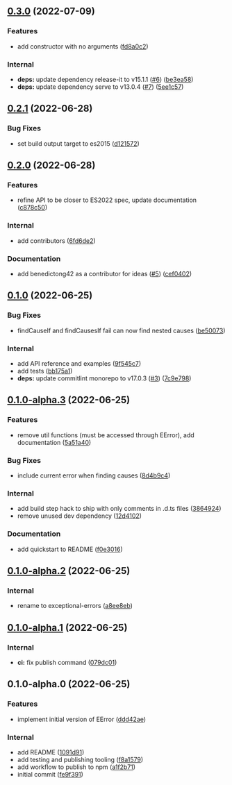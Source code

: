 

## [0.3.0](https://github.com/benyap/exceptional-errors/compare/0.2.1...0.3.0) (2022-07-09)


### Features

* add constructor with no arguments ([fd8a0c2](https://github.com/benyap/exceptional-errors/commit/fd8a0c2e314d9d1c925f20f62adae319049de1aa))


### Internal

* **deps:** update dependency release-it to v15.1.1 ([#6](https://github.com/benyap/exceptional-errors/issues/6)) ([be3ea58](https://github.com/benyap/exceptional-errors/commit/be3ea5876ea9df8aacc3bbee7feb9b1c4bde77c1))
* **deps:** update dependency serve to v13.0.4 ([#7](https://github.com/benyap/exceptional-errors/issues/7)) ([5ee1c57](https://github.com/benyap/exceptional-errors/commit/5ee1c57a5e68f730c69b48385ccc2021ceed3ef3))

## [0.2.1](https://github.com/benyap/exceptional-errors/compare/0.2.0...0.2.1) (2022-06-28)


### Bug Fixes

* set build output target to es2015 ([d121572](https://github.com/benyap/exceptional-errors/commit/d1215726b8e368f205efb8e2e7be04ffadad8455))

## [0.2.0](https://github.com/benyap/exceptional-errors/compare/0.1.0...0.2.0) (2022-06-28)


### Features

* refine API to be closer to ES2022 spec, update documentation ([c878c50](https://github.com/benyap/exceptional-errors/commit/c878c50c96df1c9cbdad5f75bdf0d029bf2032f8))


### Internal

* add contributors ([6fd6de2](https://github.com/benyap/exceptional-errors/commit/6fd6de28012d65a62d469a55e0fdff1ec2876825))


### Documentation

* add benedictong42 as a contributor for ideas ([#5](https://github.com/benyap/exceptional-errors/issues/5)) ([cef0402](https://github.com/benyap/exceptional-errors/commit/cef0402cb440533e1cb9839a4e4274844c831aef))

## [0.1.0](https://github.com/benyap/exceptional-errors/compare/0.1.0-alpha.3...0.1.0) (2022-06-25)


### Bug Fixes

* findCauseIf and findCausesIf fail can now find nested causes ([be50073](https://github.com/benyap/exceptional-errors/commit/be50073cb2fd16e3eb9779b6276e07ee67a37b7c))


### Internal

* add API reference and examples ([9f545c7](https://github.com/benyap/exceptional-errors/commit/9f545c72224a301159935b91bdfd3568c1cc00fc))
* add tests ([bb175a1](https://github.com/benyap/exceptional-errors/commit/bb175a1738b9180d7f86016329b9ec5d337231c5))
* **deps:** update commitlint monorepo to v17.0.3 ([#3](https://github.com/benyap/exceptional-errors/issues/3)) ([7c9e798](https://github.com/benyap/exceptional-errors/commit/7c9e79840b07fc05780c8b8a0b893ca0e76c38e8))

## [0.1.0-alpha.3](https://github.com/benyap/exceptional-errors/compare/0.1.0-alpha.2...0.1.0-alpha.3) (2022-06-25)


### Features

* remove util functions (must be accessed through EError), add documentation ([5a51a40](https://github.com/benyap/exceptional-errors/commit/5a51a40ebc647960b1bf8458609da6a01272e52e))


### Bug Fixes

* include current error when finding causes ([8d4b9c4](https://github.com/benyap/exceptional-errors/commit/8d4b9c46512bfbda0830fb5e7f6229a21706cc06))


### Internal

* add build step hack to ship with only comments in .d.ts files ([3864924](https://github.com/benyap/exceptional-errors/commit/38649242db33de0f5c68e2f9fbfd87bdcee57829))
* remove unused dev dependency ([12d4102](https://github.com/benyap/exceptional-errors/commit/12d410249f46a9b5ed1aaeb8191c01502af80278))


### Documentation

* add quickstart to README ([f0e3016](https://github.com/benyap/exceptional-errors/commit/f0e3016921c6a63e6c120897784ef8c735403c50))

## [0.1.0-alpha.2](https://github.com/benyap/exceptional-errors/compare/0.1.0-alpha.1...0.1.0-alpha.2) (2022-06-25)


### Internal

* rename to exceptional-errors ([a8ee8eb](https://github.com/benyap/exceptional-errors/commit/a8ee8eb4ef050c7177ceaaf49c685c05bce6ce33))

## [0.1.0-alpha.1](https://github.com/benyap/exceptional/compare/0.1.0-alpha.0...0.1.0-alpha.1) (2022-06-25)


### Internal

* **ci:** fix publish command ([079dc01](https://github.com/benyap/exceptional/commit/079dc01836cb5a6a7e1130b5fb4bd67f72389b59))

## 0.1.0-alpha.0 (2022-06-25)


### Features

* implement initial version of EError ([ddd42ae](https://github.com/benyap/exceptional/commit/ddd42ae66de47f1af131e0ae61e25dd8fe971d9e))


### Internal

* add README ([1091d91](https://github.com/benyap/exceptional/commit/1091d91de5955590076b5e874e8d7f0e73222401))
* add testing and publishing tooling ([f8a1579](https://github.com/benyap/exceptional/commit/f8a1579400c66e721ce1ef9ed5c6b433683ba8cf))
* add workflow to publish to npm ([a1f2b71](https://github.com/benyap/exceptional/commit/a1f2b716d950ddfaa10443b2f01026073549727f))
* initial commit ([fe9f391](https://github.com/benyap/exceptional/commit/fe9f3912c906ea87195b7f26c22d49b5e3ef5804))